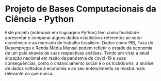 # Projeto de Bases Computacionais da Ciência - Python

Este projeto (notebook em linguagem Python) tem como finalidade apresentar e comparar alguns dados estatísticos referentes ao setor econômico e ao mercado de trabalho brasileiro. Dados como PIB, Taxa de Desemprego e Renda Média Mensal podem refletir o estado da economia de um país através de suas respectivas análises. Tendo em vista a atual situação nacional em razão da pandemia de covid-19 e suas consequências, como o distanciamento social e o os lockdowns, a análise de dados voltados à economia e ao seu entendimento se mostra mais relevante do que nunca.
